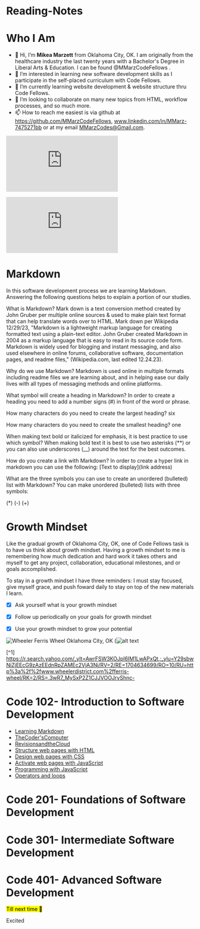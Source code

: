 # Reading-Notes
# **Who I Am**
- 👋 Hi, I’m **Mikea Marzett** from Oklahoma City, OK. I am originally from the healthcare industry the last twenty years with a Bachelor's Degree in Liberal Arts & Education. I can be found @MMarzCodeFellows .
- 👀 I’m interested in learning new software development skills as I participate in the self-placed
 curriculum with Code Fellows.
- 🌱 I’m currently learning website development & website structure thru Code Fellows. 
- 💞️ I’m looking to collaborate on many new topics from HTML, workflow processes, and so much more.
- 📫 How to reach me easiest is via github at https://github.com/MMarzCodeFellows, www.linkedin.com/in/MMarz-7475271bb or at my email MMarzCodes@Gmail.com.
  
![Screenshot 20231213-143804](https://github.com/MMarzCodeFellows/reading-notes/edit/main/README.md)

![Screenshot 20231213-143804](https://github.com/MMarzCodeFellows/reading-notes/edit/main/README.md)
 
# **Markdown**
In this software development process we are learning Markdown. Answering the following questions helps to explain a portion of our studies.

What is Markdown? 
Mark down is a text conversion method created by John Gruber per multiple online sources & used to make plain text format that can help translate words over to HTML. Mark down per Wikipedia 12/29/23, "Markdown is a lightweight markup language for creating formatted text using a plain-text editor. John Gruber created Markdown in 2004 as a markup language that is easy to read in its source code form. Markdown is widely used for blogging and instant messaging, and also used elsewhere in online forums, collaborative software, documentation pages, and readme files," (Wikipedia.com, last edited 12.24.23).

Why do we use Markdown?
Markdown is used online in multiple formats including readme files we are learning about, and in helping ease our daily lives with all types of messaging methods and online platforms. 

What symbol will create a heading in Markdown?
In order to create a heading you need to add a number signs (#) in front of the word or phrase.

How many characters do you need to create the largest heading? six

How many characters do you need to create the smallest heading? one

When making text bold or italicized for emphasis, it is best practice to use which symbol?
When making bold text it is best to use two asterisks (**) or you can also use underscores (__) around the text for the best outcomes.

How do you create a link with Markdown? In order to create a hyper link in markdown you can use the following:
[Text to display](link address)

What are the three symbols you can use to create an unordered (bulleted) list with Markdown? 
You can make unordered (bulleted) lists with three symbols:

(*)
(-)
(+)

# **Growth Mindset**  
Like the gradual growth of Oklahoma City, OK, one of Code Fellows task is to have us think about growth mindset. Having a growth mindset to me is remembering how much dedication and hard work it takes others and myself to get any project, collaboration, educational milestones, and or goals accomplished. 

To stay in a growth mindset I have three reminders: I must stay focused, give myself grace, and push foward daily to stay on top of the new materials I learn.

-[x] Ask yourself what is your growth mindset

-[x] Follow up periodically on your goals for growth mindset

-[x] Use your growth mindset to grow your potential

![Wheeler Ferris Wheel Oklahoma City, OK](https://github.com/MMarzCodeFellows/reading-notes/assets/155282209/aa55ca97-2b21-4728-a1e3-00101fb4933b)
(![alt text](https://www.wheelerdistrict.com/visit/)

[^1] https://r.search.yahoo.com/_ylt=AwrFSW3KOJpl6IM1LwAPxQt.;_ylu=Y29sbwNiZjEEcG9zAzEEdnRpZAMEc2VjA3Nj/RV=2/RE=1704634699/RO=10/RU=http%3a%2f%2fwww.wheelerdistrict.com%2fferris-wheel/RK=2/RS=.3wR7_MySxP2Z1CJJVOOJrvShnc-

<!---
MMarzCodeFellows/MMarzCodeFellows is a ✨ special ✨ repository because its `README.md` (this file) appears on your GitHub profile.
You can click the Preview link to take a look at your changes.
--->
# **Code 102- Introduction to Software Development** 

- [Learning Markdown](https://github.com/MMarzCodeFellows/reading-notes/blob/main/MarkDown,md)
- [TheCoder'sComputer](https://github.com/MMarzCodeFellows/reading-notes/blob/main/The%20Coder's%20Computer.md)
- [RevisionsandtheCloud](https://github.com/MMarzCodeFellows/reading-notes/edit/main/README.md)
- [Structure web pages with HTML](https://github.com/MMarzCodeFellows/reading-notes/edit/main/README.md)
- [Design web pages with CSS](https://github.com/MMarzCodeFellows/reading-notes/edit/main/README.md)
- [Activate web pages with JavaScript](https://github.com/MMarzCodeFellows/reading-notes/edit/main/README.md)
- [Programming with JavaScript](https://github.com/MMarzCodeFellows/reading-notes/edit/main/README.md)
- [Operators and loops](https://github.com/MMarzCodeFellows/reading-notes/edit/main/README.md)
  
# **Code 201- Foundations of Software Development**
# **Code 301- Intermediate Software Development**
# **Code 401- Advanced Software Development**

<mark>Till next time<mark> :wave:

Excited 
